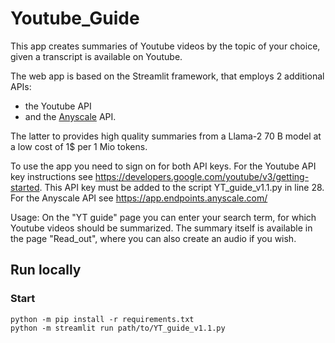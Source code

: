 # Youtube_Guide
This app creates summaries of Youtube videos by the topic of your choice, given a transcript is available on Youtube. 

The web app is based on the Streamlit framework, that employs 2 additional APIs: 
- the Youtube API
- and the [Anyscale](https://www.anyscale.com/) API. 

The latter to provides high quality summaries from a Llama-2 70 B model at a low cost of 1$ per 1 Mio tokens.  

To use the app you need to sign on for both API keys. 
For the Youtube API key instructions see https://developers.google.com/youtube/v3/getting-started. This API key must be added to the script YT_guide_v1.1.py in line 28. 
For the Anyscale API see https://app.endpoints.anyscale.com/

Usage:
On the "YT guide" page you can enter your search term, for which Youtube videos should be summarized.
The summary itself is available in the page "Read_out", where you can also create an audio if you wish.


## Run locally

### Start

```shell
python -m pip install -r requirements.txt
python -m streamlit run path/to/YT_guide_v1.1.py
```
